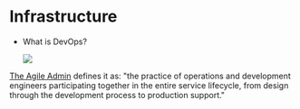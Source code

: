 # Infrastructure

- What is DevOps?
 
    ![](../img/finalpres/wallofconfusion.png)

[The Agile Admin](http://theagileadmin.com/what-is-devops/) defines it as:  "the practice of operations and development engineers participating together in the entire service lifecycle, from design through the development process to production support."

